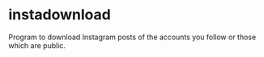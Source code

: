# instadownload
Program to download Instagram posts of the accounts you follow or those which are public.

